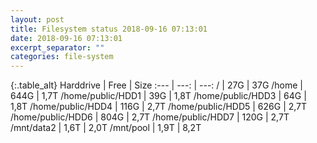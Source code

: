 ```yaml
---
layout: post
title: Filesystem status 2018-09-16 07:13:01
date: 2018-09-16 07:13:01
excerpt_separator: ""
categories: file-system
---
```

{:.table_alt}
Harddrive | Free | Size
:--- | ---: | ---:
/ | 27G | 37G
/home | 644G | 1,7T
/home/public/HDD1 | 39G | 1,8T
/home/public/HDD3 | 64G | 1,8T
/home/public/HDD4 | 116G | 2,7T
/home/public/HDD5 | 626G | 2,7T
/home/public/HDD6 | 804G | 2,7T
/home/public/HDD7 | 120G | 2,7T
/mnt/data2 | 1,6T | 2,0T
/mnt/pool | 1,9T | 8,2T
